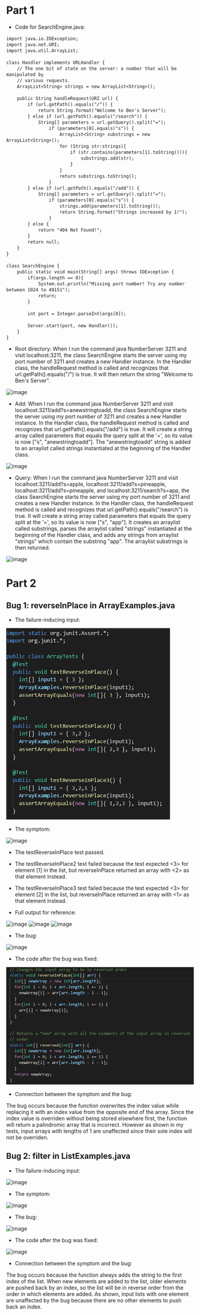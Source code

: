 # Part 1

* Code for SearchEngine.java:

```
import java.io.IOException;
import java.net.URI;
import java.util.ArrayList;

class Handler implements URLHandler {
    // The one bit of state on the server: a number that will be manipulated by
    // various requests.
    ArrayList<String> strings = new ArrayList<String>();

    public String handleRequest(URI url) {
        if (url.getPath().equals("/")) {
            return String.format("Welcome to Ben's Server");
        } else if (url.getPath().equals("/search")) {
            String[] parameters = url.getQuery().split("=");
                if (parameters[0].equals("s")) {
                    ArrayList<String> substrings = new ArrayList<String>();
                    for (String str:strings){
                        if (str.contains(parameters[1].toString())){
                            substrings.add(str);
                        }  
                    }
                    return substrings.toString();
                }
        } else if (url.getPath().equals("/add")) {
            String[] parameters = url.getQuery().split("=");
                if (parameters[0].equals("s")) {
                    strings.add(parameters[1].toString());
                    return String.format("Strings increased by 1!");
                }
        } else {
            return "404 Not Found!";
        }
        return null;
    }
}

class SearchEngine {
    public static void main(String[] args) throws IOException {
        if(args.length == 0){
            System.out.println("Missing port number! Try any number between 1024 to 49151");
            return;
        }

        int port = Integer.parseInt(args[0]);

        Server.start(port, new Handler());
    }
}
```

* Root directory: When I run the command java NumberServer 3211 and visit localhost:3211, the class SearchEngine starts the server using my port number of 3211 and creates a new Handler instance. In the Handler class, the handleRequest method is called and recognizes that url.getPath().equals("/") is true. It will then return the string "Welcome to Ben's Server". 
  
![image](https://user-images.githubusercontent.com/55713184/195970108-4c3e7e4a-4d90-4f8f-bc9d-7d2aa62370e8.png)

* Add: When I run the command java NumberServer 3211 and visit localhost:3211/add?s=anewstringtoadd, the class SearchEngine starts the server using my port number of 3211 and creates a new Handler instance. In the Handler class, the handleRequest method is called and recognizes that url.getPath().equals("/add") is true. It will create a string array called parameters that equals the query split at the '=', so its value is now ["s", "anewstringtoadd"]. The "anewstringtoadd" string is added to an arraylist called strings instantiated at the beginning of the Handler class. 

![image](https://user-images.githubusercontent.com/55713184/195970191-7c37e213-a44a-4d6d-bd80-3fa310f7ae62.png)

* Query: When I run the command java NumberServer 3211 and visit localhost:3211/add?s=apple, localhost:3211/add?s=pineapple, localhost:3211/add?s=pineapple, and localhost:3211/search?s=app, the class SearchEngine starts the server using my port number of 3211 and creates a new Handler instance. In the Handler class, the handleRequest method is called and recognizes that url.getPath().equals("/search") is true. It will create a string array called parameters that equals the query split at the '=', so its value is now ["s", "app"]. It creates an arraylist called substrings, parses the arraylist called "strings" instantiated at the beginning of the Handler class, and adds any strings from arraylist "strings" which contain the substring "app". The arraylist substrings is then returned.

![image](https://user-images.githubusercontent.com/55713184/195970206-636f82f6-e5f5-4322-9d9f-c9c300a3ee0c.png)

# Part 2

## Bug 1: reverseInPlace in ArrayExamples.java

* The failure-inducing input:

![image](reverseInPlaceinp1.png)

* The symptom:

![image](https://user-images.githubusercontent.com/55713184/198755801-d2ef12bc-056b-428c-a65e-c2b7f6b14c93.png)

* The testReverseInPlace test passed.
* The testReverseInPlace2 test failed because the test expected <3> for element [1] in the list, but reverseInPlace returned an array with <2> as that element instead.
* The testReverseInPlace3 test failed because the test expected <3> for element [2] in the list, but reverseInPlace returned an array with <1> as that element instead.

* Full output for reference:

![image](https://user-images.githubusercontent.com/55713184/198755240-4dd83831-55cd-4536-951e-b1ff08eb20d1.png)
![image](https://user-images.githubusercontent.com/55713184/198755269-737b662a-dc8b-45e7-9169-572e079a7ee9.png)
![image](https://user-images.githubusercontent.com/55713184/198755397-4609a94b-b703-40b9-a85f-a542d3efd441.png)

* The bug:

![image](https://user-images.githubusercontent.com/55713184/195968651-c5da3398-769e-4011-b790-a5c9b0b0072a.png)

* The code after the bug was fixed:

![image](reverseInPlacefix1.png)

* Connection between the symptom and the bug:

The bug occurs because the function overwrites the index value while replacing it with an index value from the opposite end of the array. Since the index value is overriden without being stored elsewhere first, the function will return a palindromic array that is incorrect. However as shown in my tests, input arrays with lengths of 1 are unaffected since their sole index will not be overriden.

## Bug 2: filter in ListExamples.java

* The failure-inducing input:

![image](https://user-images.githubusercontent.com/55713184/195968948-d449b860-04ec-4450-8646-b57c115b4415.png)

* The symptom:

![image](https://user-images.githubusercontent.com/55713184/195969564-b6acb358-5e84-46aa-a347-6a64c5f7e90c.png)

* The bug:

![image](https://user-images.githubusercontent.com/55713184/195968899-1b1f2ebd-2762-4a8e-a26e-1bf0b22e56d3.png)

* The code after the bug was fixed:

![image](https://user-images.githubusercontent.com/55713184/195968995-2d1971a4-408b-426a-ac60-b22221998d98.png)

* Connection between the symptom and the bug:

The bug occurs because the function always adds the string to the first index of the list. When new elements are added to the list, older elements are pushed back by an index, so the list will be in reverse order from the order in which elements are added. As shown, input lists with one element are unaffected by the bug because there are no other elements to push back an index.
